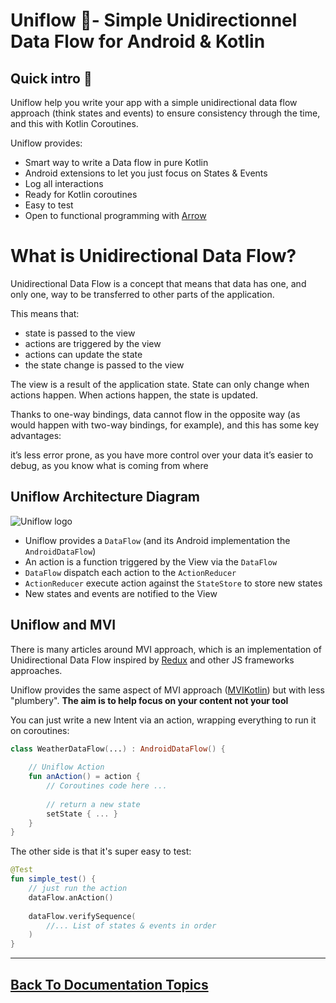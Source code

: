 
# Uniflow 🦄- Simple Unidirectionnel Data Flow for Android & Kotlin

## Quick intro 🚸

Uniflow help you write your app with a simple unidirectional data flow approach (think states and events) to ensure consistency through the time, and this with Kotlin Coroutines.

Uniflow provides:
* Smart way to write a Data flow in pure Kotlin
* Android extensions to let you just focus on States & Events
* Log all interactions
* Ready for Kotlin coroutines
* Easy to test
* Open to functional programming with [Arrow](https://arrow-kt.io/)

# What is Unidirectional Data Flow?

Unidirectional Data Flow is a concept that means that data has one, and only one, way to be transferred to other parts of the application.

This means that:

- state is passed to the view
- actions are triggered by the view
- actions can update the state
- the state change is passed to the view

The view is a result of the application state. State can only change when actions happen. When actions happen, the state is updated.

Thanks to one-way bindings, data cannot flow in the opposite way (as would happen with two-way bindings, for example), and this has some key advantages:

it’s less error prone, as you have more control over your data
it’s easier to debug, as you know what is coming from where

## Uniflow Architecture Diagram

![Uniflow logo](uniflow_architecture.png)

- Uniflow provides a `DataFlow` (and its Android implementation the `AndroidDataFlow`) 
- An action is a function triggered by the View via the `DataFlow`
- `DataFlow` dispatch each action to the `ActionReducer`
- `ActionReducer` execute action against the `StateStore` to store new states
- New states and events are notified to the View


## Uniflow and MVI

There is many articles around MVI approach, which is an implementation of Unidirectional Data Flow inspired by [Redux](https://redux.js.org/) and other JS frameworks approaches.

Uniflow provides the same aspect of MVI approach ([MVIKotlin](https://github.com/arkivanov/MVIKotlin)) but with less "plumbery". __The aim is to help focus on your content not your tool__

You can just write a new Intent via an action, wrapping everything to run it on coroutines:

```kotlin
class WeatherDataFlow(...) : AndroidDataFlow() {
    
    // Uniflow Action
    fun anAction() = action {
        // Coroutines code here ... 
        
        // return a new state
        setState { ... }
    }
}
```

The other side is that it's super easy to test:

```kotlin
@Test
fun simple_test() {
    // just run the action
    dataFlow.anAction()
        
    dataFlow.verifySequence(
        //... List of states & events in order
    )
}
```


----

## [Back To Documentation Topics](../README.md#getting-started--documentation-)


